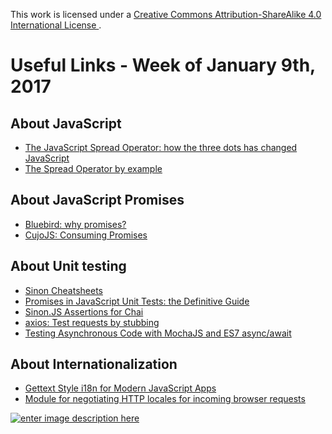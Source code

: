 This work is licensed under a [Creative Commons Attribution-ShareAlike 4.0 International License ](http://creativecommons.org/licenses/by-sa/4.0/).

# Useful Links - Week of January 9th, 2017

## About JavaScript

- [The JavaScript Spread Operator: how the three dots has changed JavaScript](https://rainsoft.io/how-three-dots-changed-javascript/)
- [The Spread Operator by example](http://jsbin.com/becugu/2/edit?js,console)

## About JavaScript Promises

- [Bluebird: why promises?](http://bluebirdjs.com/docs/why-promises.html)
- [CujoJS: Consuming Promises](http://know.cujojs.com/tutorials/promises/consuming-promises)

## About Unit testing

- [Sinon Cheatsheets](http://ricostacruz.com/cheatsheets/sinon.html)
- [Promises in JavaScript Unit Tests: the Definitive Guide](https://www.sitepoint.com/promises-in-javascript-unit-tests-the-definitive-guide/)
- [Sinon.JS Assertions for Chai](https://github.com/domenic/sinon-chai)
- [axios: Test requests by stubbing](https://medium.com/@srph/axios-easily-test-requests-f04caf49e057#.46k3wrybu)
- [Testing Asynchronous Code with MochaJS and ES7 async/await](http://staxmanade.com/2015/11/testing-asyncronous-code-with-mochajs-and-es7-async-await/)

## About Internationalization

- [Gettext Style i18n for Modern JavaScript Apps](http://messageformat.github.io/Jed/)
- [Module for negotiating HTTP locales for incoming browser requests](https://github.com/florrain/locale)

[![enter image description here](https://i.creativecommons.org/l/by-sa/4.0/80x15.png) ](http://creativecommons.org/licenses/by-sa/4.0/)
